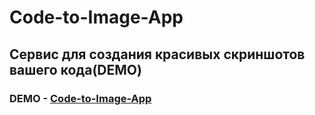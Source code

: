 # Code-to-Image-App
## Сервис для создания красивых скриншотов вашего кода(DEMO)

### DEMO - [Code-to-Image-App](https://convert-photo-to-text.vercel.app/) 
